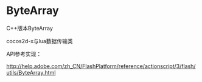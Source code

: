 # ByteArray
C++版本ByteArray

cocos2d-x与lua数据传输类

API参考实现：

http://help.adobe.com/zh_CN/FlashPlatform/reference/actionscript/3/flash/utils/ByteArray.html
